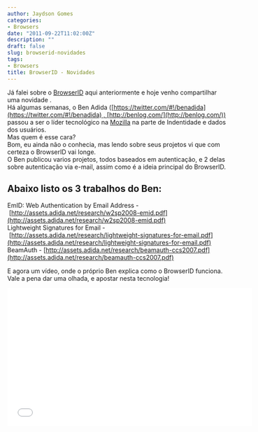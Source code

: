 ```yaml
---
author: Jaydson Gomes
categories:
- Browsers
date: "2011-09-22T11:02:00Z"
description: ""
draft: false
slug: browserid-novidades
tags:
- Browsers
title: BrowserID - Novidades
---
```


Já falei sobre o [BrowserID](http://jaydson.com/mozilla-browserid-sistema-de-id-descentralizado) aqui anteriormente e hoje venho compartilhar uma novidade .  
Há algumas semanas, o Ben Adida ([https://twitter.com/#!/benadida](https://twitter.com/#!/benadida) , [http://benlog.com/](http://benlog.com/)) passou a ser o líder tecnológico na [Mozilla](http://www.mozilla.org/) na parte de Indentidade e dados dos usuários.  
Mas quem é esse cara?  
Bom, eu ainda não o conhecia, mas lendo sobre seus projetos vi que com certeza o BrowserID vai longe.  
O Ben publicou varios projetos, todos baseados em autenticação, e 2 delas sobre autenticação via e-mail, assim como é a ideia principal do BrowserID.  

## Abaixo listo os 3 trabalhos do Ben:  
EmID: Web Authentication by Email Address - [http://assets.adida.net/research/w2sp2008-emid.pdf](http://assets.adida.net/research/w2sp2008-emid.pdf)  
Lightweight Signatures for Email - [http://assets.adida.net/research/lightweight-signatures-for-email.pdf](http://assets.adida.net/research/lightweight-signatures-for-email.pdf)  
BeamAuth - [http://assets.adida.net/research/beamauth-ccs2007.pdf](http://assets.adida.net/research/beamauth-ccs2007.pdf)  

E agora um vídeo, onde o próprio Ben explica como o BrowserID funciona.  
Vale a pena dar uma olhada, e apostar nesta tecnologia!  
<iframe width="560" height="315" src="//www.youtube.com/embed/6x45Nt1fOMM" frameborder="0" allowfullscreen></iframe>

